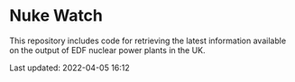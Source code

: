 # Nuke Watch

This repository includes code for retrieving the latest information available on the output of EDF nuclear power plants in the UK.

Last updated: 2022-04-05 16:12
